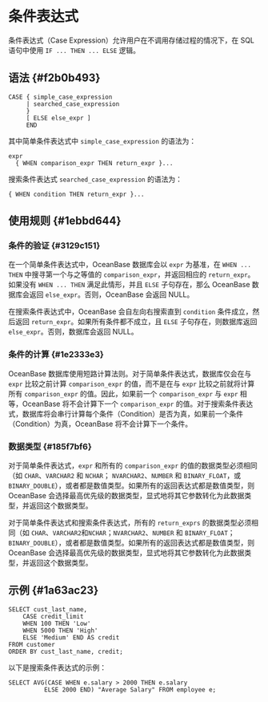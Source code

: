 条件表达式 
==========================



条件表达式（Case Expression）允许用户在不调用存储过程的情况下，在 SQL 语句中使用 `IF ... THEN ... ELSE` 逻辑。

语法 {#f2b0b493}
--------------

    CASE { simple_case_expression
         | searched_case_expression
         }
         [ ELSE else_expr ]
         END



其中简单条件表达式中 `simple_case_expression` 的语法为：

    expr
      { WHEN comparison_expr THEN return_expr }...



搜索条件表达式 `searched_case_expression` 的语法为：

    { WHEN condition THEN return_expr }...



使用规则 {#1ebbd644}
----------------

### 条件的验证 {#3129c151}

在一个简单条件表达式中，OceanBase 数据库会以 `expr` 为基准，在 `WHEN ... THEN` 中搜寻第一个与之等值的 `comparison_expr`，并返回相应的 `return_expr`。如果没有 `WHEN ... THEN` 满足此情形，并且 `ELSE` 子句存在，那么 OceanBase 数据库会返回 `else_expr`。否则，OceanBase 会返回 NULL。

在搜索条件表达式中，OceanBase 会自左向右搜索直到 `condition` 条件成立，然后返回 `return_expr`。如果所有条件都不成立，且 `ELSE` 子句存在，则数据库返回 `else_expr`。否则，数据库会返回 NULL。

### 条件的计算 {#1e2333e3}

OceanBase 数据库使用短路计算法则。对于简单条件表达式，数据库仅会在与 `expr` 比较之前计算 `comparison_expr` 的值，而不是在与 `expr` 比较之前就将计算所有 `comparison_expr` 的值。因此，如果前一个 `comparison_expr` 与 `expr` 相等，OceanBase 将不会计算下一个 `comparison_expr` 的值。对于搜索条件表达式，数据库将会串行计算每个条件（Condition）是否为真，如果前一个条件（Condition）为真，OceanBase 将不会计算下一个条件。

### 数据类型 {#185f7bf6}

对于简单条件表达式，`expr` 和所有的 `comparison_expr` 的值的数据类型必须相同（如 `CHAR`、`VARCHAR2` 和 `NCHAR`； `NVARCHAR2`、`NUMBER` 和 `BINARY_FLOAT`，或 `BINARY_DOUBLE`），或者都是数值类型。如果所有的返回表达式都是数值类型，则 OceanBase 会选择最高优先级的数据类型，显式地将其它参数转化为此数据类型，并返回这个数据类型。

对于简单条件表达式和搜索条件表达式，所有的 `return_exprs` 的数据类型必须相同（如 `CHAR`、`VARCHAR2`和`NCHAR`；`NVARCHAR2`、`NUMBER` 和 `BINARY_FLOAT`；`BINARY_DOUBLE`），或者都是数值类型。如果所有的返回表达式都是数值类型，则 OceanBase 会选择最高优先级的数据类型，显式地将其它参数转化为此数据类型，并返回这个数据类型。

示例 {#1a63ac23}
--------------

    SELECT cust_last_name,
        CASE credit_limit
        WHEN 100 THEN 'Low'
        WHEN 5000 THEN 'High'
        ELSE 'Medium' END AS credit
    FROM customer
    ORDER BY cust_last_name, credit;



以下是搜索条件表达式的示例：

    SELECT AVG(CASE WHEN e.salary > 2000 THEN e.salary
              ELSE 2000 END) "Average Salary" FROM employee e;


